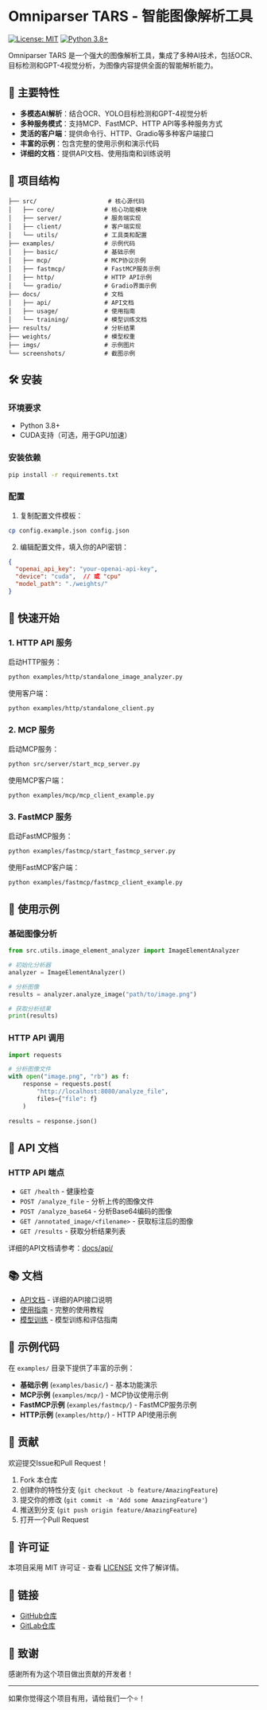 # Omniparser TARS - 智能图像解析工具

[![License: MIT](https://img.shields.io/badge/License-MIT-yellow.svg)](https://opensource.org/licenses/MIT)
[![Python 3.8+](https://img.shields.io/badge/python-3.8+-blue.svg)](https://www.python.org/downloads/)

Omniparser TARS 是一个强大的图像解析工具，集成了多种AI技术，包括OCR、目标检测和GPT-4视觉分析，为图像内容提供全面的智能解析能力。

## 🚀 主要特性

- **多模态AI解析**：结合OCR、YOLO目标检测和GPT-4视觉分析
- **多种服务模式**：支持MCP、FastMCP、HTTP API等多种服务方式
- **灵活的客户端**：提供命令行、HTTP、Gradio等多种客户端接口
- **丰富的示例**：包含完整的使用示例和演示代码
- **详细的文档**：提供API文档、使用指南和训练说明

## 📁 项目结构

```
├── src/                    # 核心源代码
│   ├── core/              # 核心功能模块
│   ├── server/            # 服务端实现
│   ├── client/            # 客户端实现
│   └── utils/             # 工具类和配置
├── examples/              # 示例代码
│   ├── basic/             # 基础示例
│   ├── mcp/               # MCP协议示例
│   ├── fastmcp/           # FastMCP服务示例
│   ├── http/              # HTTP API示例
│   └── gradio/            # Gradio界面示例
├── docs/                  # 文档
│   ├── api/               # API文档
│   ├── usage/             # 使用指南
│   └── training/          # 模型训练文档
├── results/               # 分析结果
├── weights/               # 模型权重
├── imgs/                  # 示例图片
└── screenshots/           # 截图示例
```

## 🛠️ 安装

### 环境要求

- Python 3.8+
- CUDA支持（可选，用于GPU加速）

### 安装依赖

```bash
pip install -r requirements.txt
```

### 配置

1. 复制配置文件模板：
```bash
cp config.example.json config.json
```

2. 编辑配置文件，填入你的API密钥：
```json
{
  "openai_api_key": "your-openai-api-key",
  "device": "cuda",  // 或 "cpu"
  "model_path": "./weights/"
}
```

## 🚀 快速开始

### 1. HTTP API 服务

启动HTTP服务：
```bash
python examples/http/standalone_image_analyzer.py
```

使用客户端：
```bash
python examples/http/standalone_client.py
```

### 2. MCP 服务

启动MCP服务：
```bash
python src/server/start_mcp_server.py
```

使用MCP客户端：
```bash
python examples/mcp/mcp_client_example.py
```

### 3. FastMCP 服务

启动FastMCP服务：
```bash
python examples/fastmcp/start_fastmcp_server.py
```

使用FastMCP客户端：
```bash
python examples/fastmcp/fastmcp_client_example.py
```

## 📖 使用示例

### 基础图像分析

```python
from src.utils.image_element_analyzer import ImageElementAnalyzer

# 初始化分析器
analyzer = ImageElementAnalyzer()

# 分析图像
results = analyzer.analyze_image("path/to/image.png")

# 获取分析结果
print(results)
```

### HTTP API 调用

```python
import requests

# 分析图像文件
with open("image.png", "rb") as f:
    response = requests.post(
        "http://localhost:8080/analyze_file",
        files={"file": f}
    )
    
results = response.json()
```

## 🔧 API 文档

### HTTP API 端点

- `GET /health` - 健康检查
- `POST /analyze_file` - 分析上传的图像文件
- `POST /analyze_base64` - 分析Base64编码的图像
- `GET /annotated_image/<filename>` - 获取标注后的图像
- `GET /results` - 获取分析结果列表

详细的API文档请参考：[docs/api/](docs/api/)

## 📚 文档

- [API文档](docs/api/) - 详细的API接口说明
- [使用指南](docs/usage/) - 完整的使用教程
- [模型训练](docs/training/) - 模型训练和评估指南

## 🧪 示例代码

在 `examples/` 目录下提供了丰富的示例：

- **基础示例** (`examples/basic/`) - 基本功能演示
- **MCP示例** (`examples/mcp/`) - MCP协议使用示例
- **FastMCP示例** (`examples/fastmcp/`) - FastMCP服务示例
- **HTTP示例** (`examples/http/`) - HTTP API使用示例

## 🤝 贡献

欢迎提交Issue和Pull Request！

1. Fork 本仓库
2. 创建你的特性分支 (`git checkout -b feature/AmazingFeature`)
3. 提交你的修改 (`git commit -m 'Add some AmazingFeature'`)
4. 推送到分支 (`git push origin feature/AmazingFeature`)
5. 打开一个Pull Request

## 📄 许可证

本项目采用 MIT 许可证 - 查看 [LICENSE](LICENSE) 文件了解详情。

## 🔗 链接

- [GitHub仓库](https://github.com/Sirius1942/Omniparser-tars)
- [GitLab仓库](https://gitlab.casstime.net/a02267/tars-server)

## 🙏 致谢

感谢所有为这个项目做出贡献的开发者！

---

如果你觉得这个项目有用，请给我们一个⭐️！
